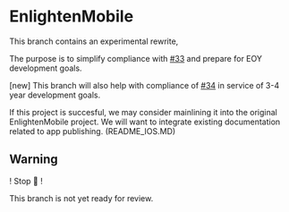 # EnlightenMobile

This branch contains an experimental rewrite,

The purpose is to simplify compliance with [#33](https://github.com/WasatchPhotonics/EnlightenMobile/issues/33) and prepare for EOY development goals.

[new] This branch will also help with compliance of [#34](https://github.com/WasatchPhotonics/EnlightenMobile/issues/34) in service of 3-4 year development goals.

If this project is succesful, we may consider mainlining it into the original EnlightenMobile project.
We will want to integrate existing documentation related to app publishing. (README_IOS.MD)

## Warning

! Stop 🛑 ! 

This branch is not yet ready for review.
